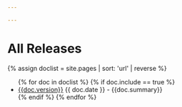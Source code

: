 ```yaml
---

---
```

<html>
    <body>
    <h1>All Releases</h1>
{% assign doclist = site.pages | sort: 'url' | reverse  %}
<ul>
   {% for doc in doclist %}
        {% if doc.include == true %}
            <li><a href="{{ site.baseurl }}{{ doc.url }}">{{doc.version}}</a> {{ doc.date }} - {{doc.summary}} </li>
        {% endif %}
    {% endfor %}
</ul>

</body>
</html>
